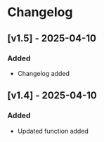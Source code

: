 # Changelog

## [v1.5] - 2025-04-10

### Added

- Changelog added

## [v1.4] - 2025-04-10

### Added

- Updated function added
